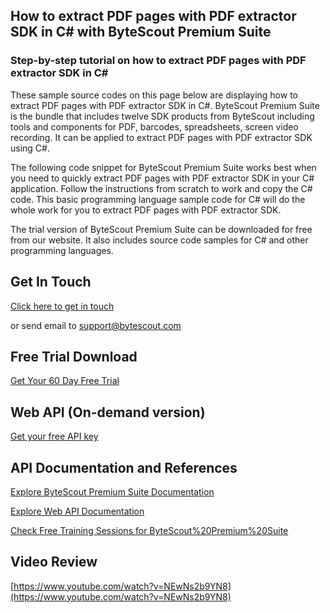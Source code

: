 ## How to extract PDF pages with PDF extractor SDK in C# with ByteScout Premium Suite

### Step-by-step tutorial on how to extract PDF pages with PDF extractor SDK in C#

These sample source codes on this page below are displaying how to extract PDF pages with PDF extractor SDK in C#. ByteScout Premium Suite is the bundle that includes twelve SDK products from ByteScout including tools and components for PDF, barcodes, spreadsheets, screen video recording. It can be applied to extract PDF pages with PDF extractor SDK using C#.

The following code snippet for ByteScout Premium Suite works best when you need to quickly extract PDF pages with PDF extractor SDK in your C# application. Follow the instructions from scratch to work and copy the C# code. This basic programming language sample code for C# will do the whole work for you to extract PDF pages with PDF extractor SDK.

The trial version of ByteScout Premium Suite can be downloaded for free from our website. It also includes source code samples for C# and other programming languages.

## Get In Touch

[Click here to get in touch](https://bytescout.zendesk.com/hc/en-us/requests/new?subject=ByteScout%20Premium%20Suite%20Question)

or send email to [support@bytescout.com](mailto:support@bytescout.com?subject=ByteScout%20Premium%20Suite%20Question) 

## Free Trial Download

[Get Your 60 Day Free Trial](https://bytescout.com/download/web-installer?utm_source=github-readme)

## Web API (On-demand version)

[Get your free API key](https://pdf.co/documentation/api?utm_source=github-readme)

## API Documentation and References

[Explore ByteScout Premium Suite Documentation](https://bytescout.com/documentation/index.html?utm_source=github-readme)

[Explore Web API Documentation](https://pdf.co/documentation/api?utm_source=github-readme)

[Check Free Training Sessions for ByteScout%20Premium%20Suite](https://academy.bytescout.com/)

## Video Review

[https://www.youtube.com/watch?v=NEwNs2b9YN8](https://www.youtube.com/watch?v=NEwNs2b9YN8)